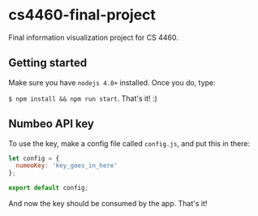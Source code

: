 # cs4460-final-project
Final information visualization project for CS 4460.

## Getting started

Make sure you have `nodejs 4.0+` installed. Once you do, type:

`$ npm install && npm run start`. That's it! :)

## Numbeo API key

To use the key, make a config file called `config.js`, and put this in there:

```js
let config = {
  numeoKey: 'key_goes_in_here'
};

export default config;
```

And now the key should be consumed by the app. That's it!
